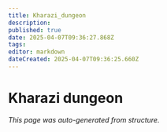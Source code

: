 ```yaml
---
title: Kharazi_dungeon
description: 
published: true
date: 2025-04-07T09:36:27.868Z
tags: 
editor: markdown
dateCreated: 2025-04-07T09:36:25.660Z
---
```


# Kharazi dungeon

*This page was auto-generated from structure.*